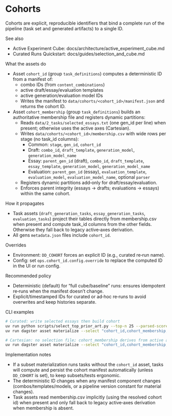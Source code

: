 # Cohorts

Cohorts are explicit, reproducible identifiers that bind a complete run of the pipeline (task set and generated artifacts) to a single ID.

See also
- Active Experiment Cube: docs/architecture/active_experiment_cube.md
- Curated Runs Quickstart: docs/guides/selection_and_cube.md

What the assets do
- Asset `cohort_id` (group `task_definitions`) computes a deterministic ID from a manifest of:
  - combo IDs (from `content_combinations`)
  - active draft/essay/evaluation templates
  - active generation/evaluation model IDs
  - Writes the manifest to `data/cohorts/<cohort_id>/manifest.json` and returns the cohort ID.
- Asset `cohort_membership` (group `task_definitions`) builds an authoritative membership file and registers dynamic partitions:
  - Reads `data/2_tasks/selected_essays.txt` (one gen_id per line) when present; otherwise uses the active axes (Cartesian).
  - Writes `data/cohorts/<cohort_id>/membership.csv` with wide rows per stage (no task_id columns):
    - Common: `stage`, `gen_id`, `cohort_id`
    - Draft: `combo_id`, `draft_template`, `generation_model`, `generation_model_name`
    - Essay: `parent_gen_id` (draft), `combo_id`, `draft_template`, `essay_template`, `generation_model`, `generation_model_name`
    - Evaluation: `parent_gen_id` (essay), `evaluation_template`, `evaluation_model`, `evaluation_model_name`, optional `parser`
  - Registers dynamic partitions add‑only for draft/essay/evaluation.
  - Enforces parent integrity (essays → drafts; evaluations → essays) within the same cohort.

How it propagates
- Task assets (`draft_generation_tasks`, `essay_generation_tasks`, `evaluation_tasks`) project their tables directly from membership.csv when present and compute task_id columns from the other fields. Otherwise they fall back to legacy active‑axes derivation.
- All gens `metadata.json` files include `cohort_id`.

Overrides
- Environment: `DD_COHORT` forces an explicit ID (e.g., curated re‑run name).
- Config: set `ops.cohort_id.config.override` to replace the computed ID in the UI or run config.

Recommended policy
- Deterministic (default) for “full cube/baseline” runs: ensures idempotent re‑runs when the manifest doesn’t change.
- Explicit/timestamped IDs for curated or ad‑hoc re‑runs to avoid overwrites and keep histories separate.

CLI examples
```bash
# Curated: write selected essays then build cohort
uv run python scripts/select_top_prior_art.py --top-n 25 --parsed-scores data/7_cross_experiment/parsed_scores.csv
uv run dagster asset materialize --select "cohort_id,cohort_membership,group:task_definitions" -f daydreaming_dagster/definitions.py

# Cartesian: no selection file; cohort_membership derives from active axes
uv run dagster asset materialize --select "cohort_id,cohort_membership,group:task_definitions" -f daydreaming_dagster/definitions.py
```

Implementation notes
- If a subset materialization runs tasks without the `cohort_id` asset, tasks will compute and persist the cohort manifest automatically (unless `DD_COHORT` is set), to keep subsets/tests ergonomic.
- The deterministic ID changes when any manifest component changes (combos/templates/models, or a pipeline version constant for material changes).
- Task assets read membership.csv implicitly (using the resolved cohort id) when present and only fall back to legacy active‑axes derivation when membership is absent.
